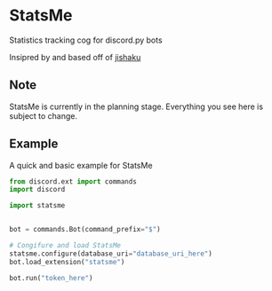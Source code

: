 # StatsMe

Statistics tracking cog for discord.py bots

Insipred by and based off of [jishaku](https://github.com/Gorialis/jishaku)

## Note

StatsMe is currently in the planning stage.
Everything you see here is subject to change.

## Example

A quick and basic example for StatsMe

```py
from discord.ext import commands
import discord

import statsme


bot = commands.Bot(command_prefix="$")

# Congifure and load StatsMe
statsme.configure(database_uri="database_uri_here")
bot.load_extension("statsme")

bot.run("token_here")
```
